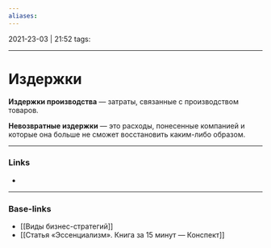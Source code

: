 ```yaml
---
aliases:
---
```

2021-23-03 | 21:52
tags: 
___

# Издержки
**Издержки производства** — затраты, связанные с производством товаров.

**Невозвратные издержки** — это расходы, понесенные компанией и которые она больше не сможет восстановить каким-либо образом.

___
### Links
- 

___
### Base-links
- [[Виды бизнес-стратегий]]
- [[Статья «Эссенциализм». Книга за 15 минут — Конспект]]

